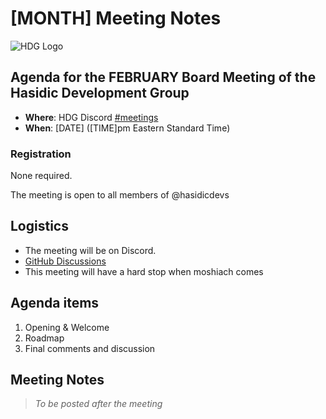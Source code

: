 # [MONTH] Meeting Notes

![HDG Logo](https://user-images.githubusercontent.com/14003326/219539406-3ea41e1c-fbea-4963-9882-3874f77fc493.png)

## Agenda for the FEBRUARY Board Meeting of the Hasidic Development Group

- **Where**: HDG Discord [#meetings](https://discord.gg/KpGXAEnVnv)
- **When**: [DATE] ([TIME]pm Eastern Standard Time)

### Registration

None required. 

The meeting is open to all members of @hasidicdevs

## Logistics

* The meeting will be on Discord.
* [GitHub Discussions](https://github.com/orgs/hasidicdevs/discussions)
* This meeting will have a hard stop when moshiach comes

## Agenda items

1. Opening & Welcome
1. Roadmap
1. Final comments and discussion

## Meeting Notes

> *To be posted after the meeting*